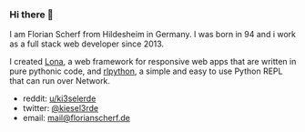 ### Hi there 👋

I am Florian Scherf from Hildesheim in Germany. I was born in 94 and i work as
a full stack web developer since 2013.

I created [Lona](https://lona-web.org), a web framework for responsive
web apps that are written in pure pythonic code, and [rlpython](https://github.com/fscherf/rlpython),
a simple and easy to use Python REPL that can run over Network.


* reddit: [u/ki3selerde](https://www.reddit.com/user/ki3selerde)
* twitter: [@kiesel3rde](https://twitter.com/kiesel3rde)
* email: [mail@florianscherf.de](mailto:mail@florianscherf.de)

